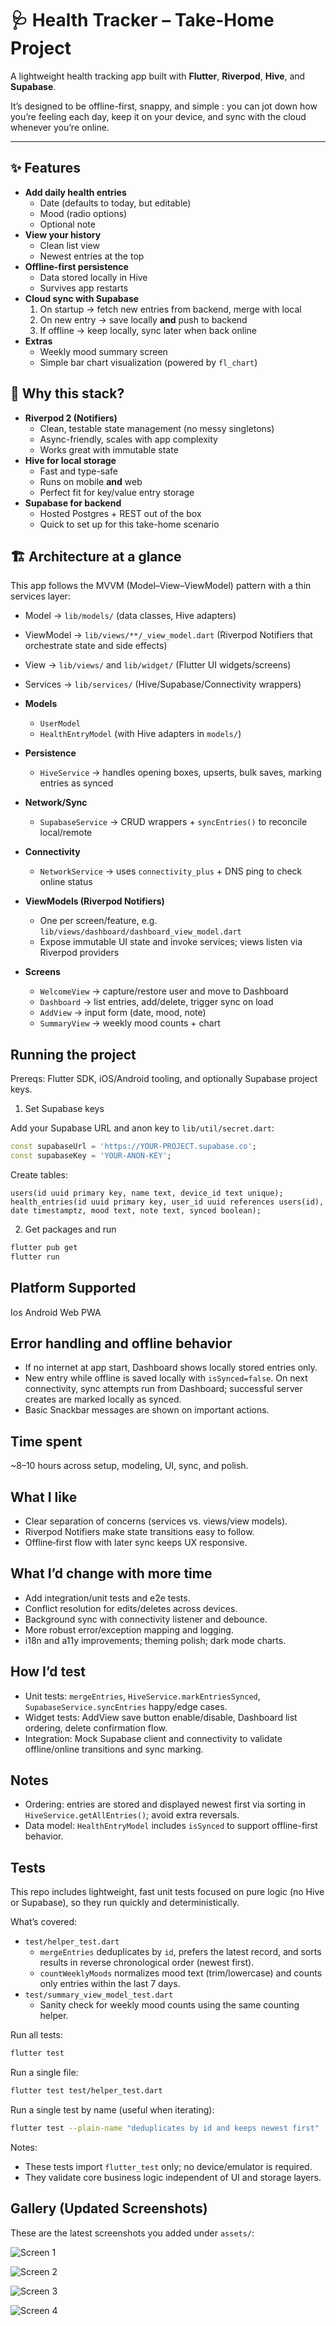 # 🩺 Health Tracker – Take-Home Project

A lightweight health tracking app built with **Flutter**, **Riverpod**, **Hive**, and **Supabase**.

It’s designed to be offline-first, snappy, and simple : you can jot down how you’re feeling each day, keep it on your device, and sync with the cloud whenever you’re online.

---

## ✨ Features

- **Add daily health entries**
  - Date (defaults to today, but editable)
  - Mood (radio options)
  - Optional note
- **View your history**
  - Clean list view
  - Newest entries at the top
- **Offline-first persistence**
  - Data stored locally in Hive
  - Survives app restarts
- **Cloud sync with Supabase**
  1. On startup → fetch new entries from backend, merge with local
  2. On new entry → save locally **and** push to backend
  3. If offline → keep locally, sync later when back online
- **Extras**
  - Weekly mood summary screen
  - Simple bar chart visualization (powered by `fl_chart`)

## 🤔 Why this stack?

- **Riverpod 2 (Notifiers)**
  - Clean, testable state management (no messy singletons)
  - Async-friendly, scales with app complexity
  - Works great with immutable state
- **Hive for local storage**
  - Fast and type-safe
  - Runs on mobile **and** web
  - Perfect fit for key/value entry storage
- **Supabase for backend**
  - Hosted Postgres + REST out of the box
  - Quick to set up for this take-home scenario

## 🏗️ Architecture at a glance

This app follows the MVVM (Model–View–ViewModel) pattern with a thin services layer:

- Model → `lib/models/` (data classes, Hive adapters)
- ViewModel → `lib/views/**/_view_model.dart` (Riverpod Notifiers that orchestrate state and side effects)
- View → `lib/views/` and `lib/widget/` (Flutter UI widgets/screens)
- Services → `lib/services/` (Hive/Supabase/Connectivity wrappers)

- **Models**
  - `UserModel`
  - `HealthEntryModel` (with Hive adapters in `models/`)
- **Persistence**
  - `HiveService` → handles opening boxes, upserts, bulk saves, marking entries as synced
- **Network/Sync**
  - `SupabaseService` → CRUD wrappers + `syncEntries()` to reconcile local/remote
- **Connectivity**
  - `NetworkService` → uses `connectivity_plus` + DNS ping to check online status
- **ViewModels (Riverpod Notifiers)**
  - One per screen/feature, e.g. `lib/views/dashboard/dashboard_view_model.dart`
  - Expose immutable UI state and invoke services; views listen via Riverpod providers
- **Screens**
  - `WelcomeView` → capture/restore user and move to Dashboard
  - `Dashboard` → list entries, add/delete, trigger sync on load
  - `AddView` → input form (date, mood, note)
  - `SummaryView` → weekly mood counts + chart

## Running the project

Prereqs: Flutter SDK, iOS/Android tooling, and optionally Supabase project keys.

1. Set Supabase keys

Add your Supabase URL and anon key to `lib/util/secret.dart`:

```dart
const supabaseUrl = 'https://YOUR-PROJECT.supabase.co';
const supabaseKey = 'YOUR-ANON-KEY';
```

Create tables:

```
users(id uuid primary key, name text, device_id text unique);
health_entries(id uuid primary key, user_id uuid references users(id), date timestamptz, mood text, note text, synced boolean);
```

2. Get packages and run

```bash
flutter pub get
flutter run
```

## Platform Supported

Ios
Android
Web
PWA

## Error handling and offline behavior

- If no internet at app start, Dashboard shows locally stored entries only.
- New entry while offline is saved locally with `isSynced=false`. On next connectivity, sync attempts run from Dashboard; successful server creates are marked locally as synced.
- Basic Snackbar messages are shown on important actions.

## Time spent

~8–10 hours across setup, modeling, UI, sync, and polish.

## What I like

- Clear separation of concerns (services vs. views/view models).
- Riverpod Notifiers make state transitions easy to follow.
- Offline‑first flow with later sync keeps UX responsive.

## What I’d change with more time

- Add integration/unit tests and e2e tests.
- Conflict resolution for edits/deletes across devices.
- Background sync with connectivity listener and debounce.
- More robust error/exception mapping and logging.
- i18n and a11y improvements; theming polish; dark mode charts.

## How I’d test

- Unit tests: `mergeEntries`, `HiveService.markEntriesSynced`, `SupabaseService.syncEntries` happy/edge cases.
- Widget tests: AddView save button enable/disable, Dashboard list ordering, delete confirmation flow.
- Integration: Mock Supabase client and connectivity to validate offline/online transitions and sync marking.

## Notes

- Ordering: entries are stored and displayed newest first via sorting in `HiveService.getAllEntries()`; avoid extra reversals.
- Data model: `HealthEntryModel` includes `isSynced` to support offline-first behavior.

## Tests

This repo includes lightweight, fast unit tests focused on pure logic (no Hive or Supabase), so they run quickly and deterministically.

What’s covered:

- `test/helper_test.dart`
  - `mergeEntries` deduplicates by `id`, prefers the latest record, and sorts results in reverse chronological order (newest first).
  - `countWeeklyMoods` normalizes mood text (trim/lowercase) and counts only entries within the last 7 days.
- `test/summary_view_model_test.dart`
  - Sanity check for weekly mood counts using the same counting helper.

Run all tests:

```bash
flutter test
```

Run a single file:

```bash
flutter test test/helper_test.dart
```

Run a single test by name (useful when iterating):

```bash
flutter test --plain-name "deduplicates by id and keeps newest first"
```

Notes:

- These tests import `flutter_test` only; no device/emulator is required.
- They validate core business logic independent of UI and storage layers.

## Gallery (Updated Screenshots)

These are the latest screenshots you added under `assets/`:

<div>

![Screen 1](/assets/1.png)

![Screen 2](/assets/2.png)

![Screen 3](/assets/3.png)

![Screen 4](/assets/4.png)

</div>
